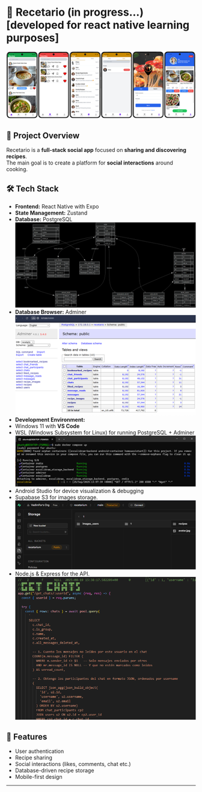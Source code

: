 # 📱 Recetario (in progress...) [developed for react native learning purposes]
![Progress Screenshot](assets/phone.png)

## 🚀 Project Overview
Recetario is a **full-stack social app** focused on **sharing and discovering recipes**.  
The main goal is to create a platform for **social interactions** around cooking.

## 🛠️ Tech Stack
- **Frontend:** React Native with Expo
- **State Management:** Zustand
- **Database:** PostgreSQL
  ![Progress Screenshot](assets/db_schema.png)
- **Database Browser:** Adminer
  ![Progress Screenshot](assets/adminer.png)
- **Development Environment:**
- Windows 11 with **VS Code**
- WSL (Windows Subsystem for Linux) for running PostgreSQL + Adminer
  ![Progress Screenshot](assets/cmd.png)
- Android Studio for device visualization & debugging
- Supabase S3 for images storage.
  ![Progress Screenshot](assets/supa.png)
- Node.js & Express for the API.
  ![Progress Screenshot](assets/node.png)

## 📂 Features 
- User authentication
- Recipe sharing
- Social interactions (likes, comments, chat etc.)
- Database-driven recipe storage
- Mobile-first design

---
